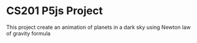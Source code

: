 # CS201 P5js Project
This project create an animation of planets in a dark sky using Newton law of gravity formula
